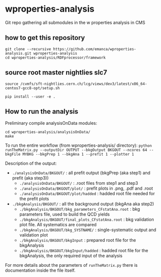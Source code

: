 # wproperties-analysis
Git repo gathering all submodules in the w properties analysis in CMS

## how to get this repository

```
git clone --recursive https://github.com/emanca/wproperties-analysis.git wproperties-analysis
cd wproperties-analysis/RDFprocessor/framework
```

## source root master nightlies slc7

`source /cvmfs/sft-nightlies.cern.ch/lcg/views/dev3/latest/x86_64-centos7-gcc8-opt/setup.sh`

`pip install --user -e .`

## How to run the analysis

Preliminary compile analysisOnData modules:
```
cd wproperties-analysis/analysisOnData/
make
```

To run the entire workflow (from wproperties-analysis/ directory):
`python runTheMatrix.py --outputDir OUTPUT --bkgOutput BKGOUT --ncores 64 --bkgFile MYBKG --bkgPrep 1 --bkgAna 1 --prefit 1 --plotter 1`

Description of the output:
* `./analysisOnData/BKGOUT/` : all prefit output (bkgPrep (aka step1) and prefit (aka step3))
    * `./analysisOnData/BKGOUT/` : .root files from step1 and step3
    * `./analysisOnData/BKGOUT/plot/` : prefit plots in .png, .pdf and .root
    * `./analysisOnData/BKGOUT/plot/hadded` : hadded root file needed for the prefit plots
* `./bkgAnalysis/BKGOUT/` : all the background output (bkgAna aka step2)
    * `./bkgAnalysis/BKGOUT/bkg_parameters_CFstatAna.root` : bkg parameters file, used to build the QCD yields
    * `./bkgAnalysis/BKGOUT/final_plots_CFstatAna.root` : bkg validation plot file. All systematics are compared
    * `./bkgAnalysis/BKGOUT/bkg_SYSTNAME/` : single-systematic output and validation plot
    * `./bkgAnalysis/BKGOUT/bkgInput` : prepared root file for the bkgAnalysis
    * `./bkgAnalysis/BKGOUT/bkgInput/hadded` : hadded root file for the bkgAnalysis, the only required input of the analysis

For more details about the parameters of `runTheMatrix.py` there is documentation inside the file itself.




